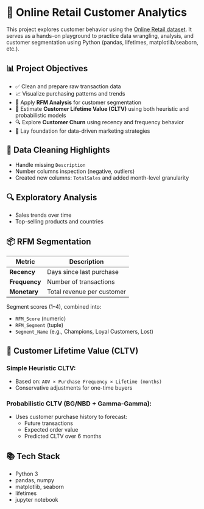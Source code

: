 # 🛒 Online Retail Customer Analytics

This project explores customer behavior using the [Online Retail dataset](https://archive.ics.uci.edu/ml/datasets/online+retail). It serves as a hands-on playground to practice data wrangling, analysis, and customer segmentation using Python (pandas, lifetimes, matplotlib/seaborn, etc.).


## 📊 Project Objectives

- ✅ Clean and prepare raw transaction data
- 📈 Visualize purchasing patterns and trends
- 🔁 Apply **RFM Analysis** for customer segmentation
- 💸 Estimate **Customer Lifetime Value (CLTV)** using both heuristic and probabilistic models
- 🔍 Explore **Customer Churn** using recency and frequency behavior
- 🎯 Lay foundation for data-driven marketing strategies


## 🧹 Data Cleaning Highlights

- Handle missing `Description`
- Number columns inspection (negative, outliers)
- Created new columns: `TotalSales` and added month-level granularity


## 🔍 Exploratory Analysis

- Sales trends over time
- Top-selling products and countries


## 📦 RFM Segmentation

| Metric     | Description                       |
|------------|-----------------------------------|
| **Recency** | Days since last purchase          |
| **Frequency** | Number of transactions           |
| **Monetary** | Total revenue per customer       |

Segment scores (1–4), combined into:
- `RFM_Score` (numeric)
- `RFM_Segment` (tuple)
- `Segment_Name` (e.g., Champions, Loyal Customers, Lost)


## 🔮 Customer Lifetime Value (CLTV)

### Simple Heuristic CLTV:
- Based on: `AOV × Purchase Frequency × Lifetime (months)`
- Conservative adjustments for one-time buyers

### Probabilistic CLTV (BG/NBD + Gamma-Gamma):
- Uses customer purchase history to forecast:
  - Future transactions
  - Expected order value
  - Predicted CLTV over 6 months


## 📚 Tech Stack

- Python 3
- pandas, numpy
- matplotlib, seaborn
- lifetimes
- jupyter notebook
